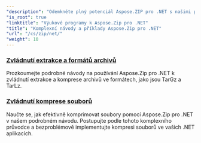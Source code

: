 ```yaml
---
"description": "Odemkněte plný potenciál Aspose.ZIP pro .NET s našimi podrobnými návody a praktickými příklady. Naučte se, jak efektivně komprimovat, extrahovat a spravovat soubory ZIP ve vašich .NET aplikacích."
"is_root": true
"linktitle": "Výukové programy k Aspose.Zip pro .NET"
"title": "Komplexní návody a příklady Aspose.Zip pro .NET"
"url": "/cs/zip/net/"
"weight": 10
---
```


### [Zvládnutí extrakce a formátů archivů](./mastering-archive-extraction-and-formats/)
Prozkoumejte podrobné návody na používání Aspose.Zip pro .NET k zvládnutí extrakce a komprese archivů ve formátech, jako jsou TarGz a TarLz.
### [Zvládnutí komprese souborů](./file-compress/)
Naučte se, jak efektivně komprimovat soubory pomocí Aspose.Zip pro .NET v našem podrobném návodu. Postupujte podle tohoto komplexního průvodce a bezproblémově implementujte kompresi souborů ve vašich .NET aplikacích.